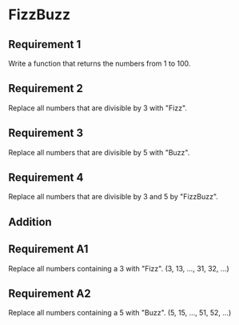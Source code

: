 # FizzBuzz

## Requirement 1

Write a function that returns the numbers from 1 to 100.

## Requirement 2
 
Replace all numbers that are divisible by 3 with "Fizz".

## Requirement 3

Replace all numbers that are divisible by 5 with "Buzz".

## Requirement 4

Replace all numbers that are divisible by 3 and 5 by "FizzBuzz".

## Addition

## Requirement A1

Replace all numbers containing a 3 with "Fizz". (3, 13, ..., 31, 32, ...)

## Requirement A2

Replace all numbers containing a 5 with "Buzz". (5, 15, ..., 51, 52, ...)
